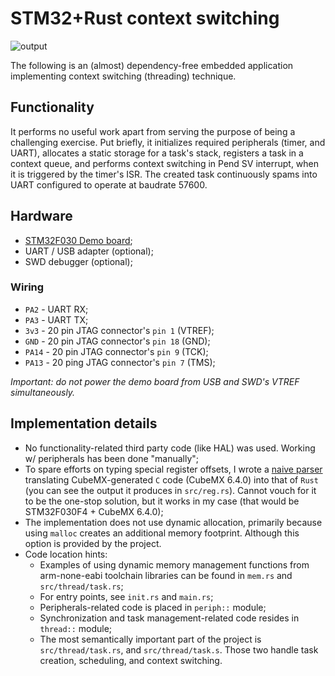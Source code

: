 # STM32+Rust context switching

![output](res/output.gif)

The following is an (almost) dependency-free embedded application implementing context switching (threading) technique.

## Functionality

It performs no useful work apart from serving the purpose of being a challenging exercise.
Put briefly, it initializes required peripherals (timer, and UART), allocates a static storage for a task's stack, registers a task in a context queue, and performs context switching in Pend SV interrupt, when it is triggered by the timer's ISR.
The created task continuously spams into UART configured to operate at baudrate 57600.

## Hardware

- [STM32F030 Demo board](https://stm32-base.org/boards/STM32F030F4P6-STM32F030-DEMO-BOARD-V1.1.html#Header-1);
- UART / USB adapter (optional);
- SWD debugger (optional);

### Wiring

- `PA2` - UART RX;
- `PA3` - UART TX;
- `3v3` - 20 pin JTAG connector's `pin 1` (VTREF);
- `GND` - 20 pin JTAG connector's `pin 18` (GND);
- `PA14` - 20 pin JTAG connector's `pin 9` (TCK);
- `PA13` - 20 ping JTAG connector's `pin 7` (TMS);

*Important: do not power the demo board from USB and SWD's VTREF simultaneously.*

## Implementation details

- No functionality-related third party code (like HAL) was used. Working w/ peripherals has been done "manually";
- To spare efforts on typing special register offsets, I wrote a [naive parser](https://github.com/damurashov/STM32-CubeMX-registers-to-Rust) translating CubeMX-generated `C` code (CubeMX 6.4.0) into that of `Rust` (you can see the output it produces in `src/reg.rs`). Cannot vouch for it to be the one-stop solution, but it works in my case (that would be STM32F030F4 + CubeMX 6.4.0);
- The implementation does not use dynamic allocation, primarily because using `malloc` creates an additional memory footprint. Although this option is provided by the project.
- Code location hints:
	- Examples of using dynamic memory management functions from arm-none-eabi toolchain libraries can be found in `mem.rs` and `src/thread/task.rs`;
	- For entry points, see `init.rs` and `main.rs`;
	- Peripherals-related code is placed in `periph::` module;
	- Synchronization and task management-related code resides in `thread::` module;
	- The most semantically important part of the project is `src/thread/task.rs`, and `src/thread/task.s`. Those two handle task creation, scheduling, and context switching.

